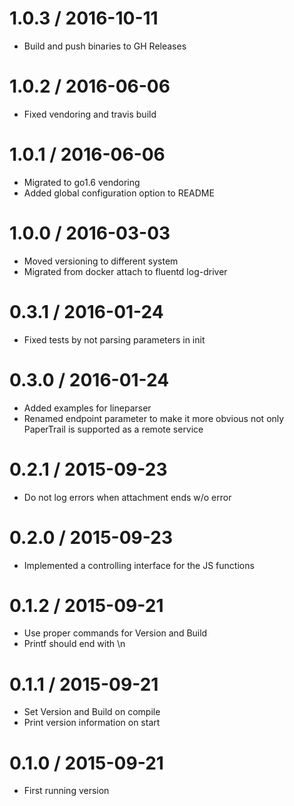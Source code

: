 # 1.0.3 / 2016-10-11

  * Build and push binaries to GH Releases

# 1.0.2 / 2016-06-06

  * Fixed vendoring and travis build

# 1.0.1 / 2016-06-06

  * Migrated to go1.6 vendoring
  * Added global configuration option to README


1.0.0 / 2016-03-03
==================

  * Moved versioning to different system
  * Migrated from docker attach to fluentd log-driver

0.3.1 / 2016-01-24
==================

  * Fixed tests by not parsing parameters in init

0.3.0 / 2016-01-24
==================

  * Added examples for lineparser
  * Renamed endpoint parameter to make it more obvious not only PaperTrail is supported as a remote service

0.2.1 / 2015-09-23
==================

  * Do not log errors when attachment ends w/o error

0.2.0 / 2015-09-23
==================

  * Implemented a controlling interface for the JS functions

0.1.2 / 2015-09-21
==================

  * Use proper commands for Version and Build
  * Printf should end with \n

0.1.1 / 2015-09-21
==================

  * Set Version and Build on compile
  * Print version information on start

0.1.0 / 2015-09-21
==================

  * First running version

